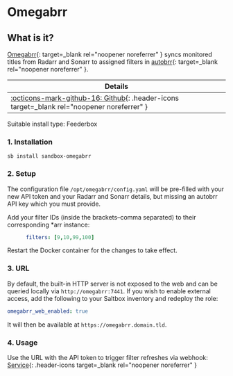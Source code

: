 # Omegabrr

## What is it?

[Omegabrr](https://github.com/autobrr/omegabrr){: target=_blank rel="noopener noreferrer" } syncs monitored titles from Radarr and Sonarr to assigned filters in [autobrr](https://docs.saltbox.dev/sandbox/apps/autobrr/){: target=_blank rel="noopener noreferrer" }.

| Details     |
|-------------|
| [:octicons-mark-github-16: Github](https://github.com/autobrr/omegabrr){: .header-icons target=_blank rel="noopener noreferrer" } |

Suitable install type: Feederbox

### 1. Installation

``` shell
sb install sandbox-omegabrr
```

### 2. Setup

The configuration file `/opt/omegabrr/config.yaml` will be pre-filled with your new API token and your Radarr and Sonarr details, but missing an autobrr API key which you must provide.

Add your filter IDs (inside the brackets–comma separated) to their corresponding *arr instance:
```yaml
      filters: [9,10,99,100]
```
Restart the Docker container for the changes to take effect.

### 3. URL

By default, the built-in HTTP server is not exposed to the web and can be queried locally via `http://omegabrr:7441`. If you wish to enable external access, add the following to your Saltbox inventory and redeploy the role:

```yaml
omegabrr_web_enabled: true
```
It will then be available at `https://omegabrr.domain.tld`.

### 4. Usage

Use the URL with the API token to trigger filter refreshes via webhook: [Service](https://github.com/autobrr/omegabrr#service){: .header-icons target=_blank rel="noopener noreferrer" }